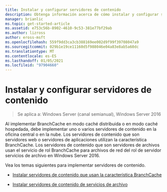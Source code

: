 ```yaml
---
title: Instalar y configurar servidores de contenido
description: Obtenga información acerca de cómo instalar y configurar servidores de contenido.
manager: brianlic
ms.topic: get-started-article
ms.assetid: e753c56b-8902-4610-9c53-381e77bf29ab
ms.author: lizross
author: eross-msft
ms.openlocfilehash: 559f9dd3ca3cb388169ee002d9f99f39708047a9
ms.sourcegitcommit: 029b1e19ce11160d5f988046e04a83e8ab5a60dc
ms.translationtype: MT
ms.contentlocale: es-ES
ms.lasthandoff: 01/05/2021
ms.locfileid: "97904660"
---
```

# <a name="install-and-configure-content-servers"></a>Instalar y configurar servidores de contenido

>Se aplica a: Windows Server (canal semianual), Windows Server 2016

Al implementar BranchCache en modo caché distribuida o en modo caché hospedada, debe implementar uno o varios servidores de contenido en la oficina central o en la nube. Los servidores de contenido que son servidores web o servidores de aplicaciones utilizan la característica BranchCache. Los servidores de contenido que son servidores de archivos usan el servicio de rol BranchCache para archivos de red del rol de servidor servicios de archivo en Windows Server 2016.

Vea los temas siguientes para implementar servidores de contenido.

-   [Instalar servidores de contenido que usan la característica BranchCache](../../branchcache/deploy/Install-Content-Servers-that-Use-the-BranchCache-Feature.md)

-   [Instalar servidores de contenido de servicios de archivo](../../branchcache/deploy/Install-File-Services-Content-Servers.md)



